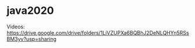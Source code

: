 # java2020

Videos: https://drive.google.com/drive/folders/1LiVZUPXa6BQBhJ2DeNLQHYn5RSsBM3yv?usp=sharing
